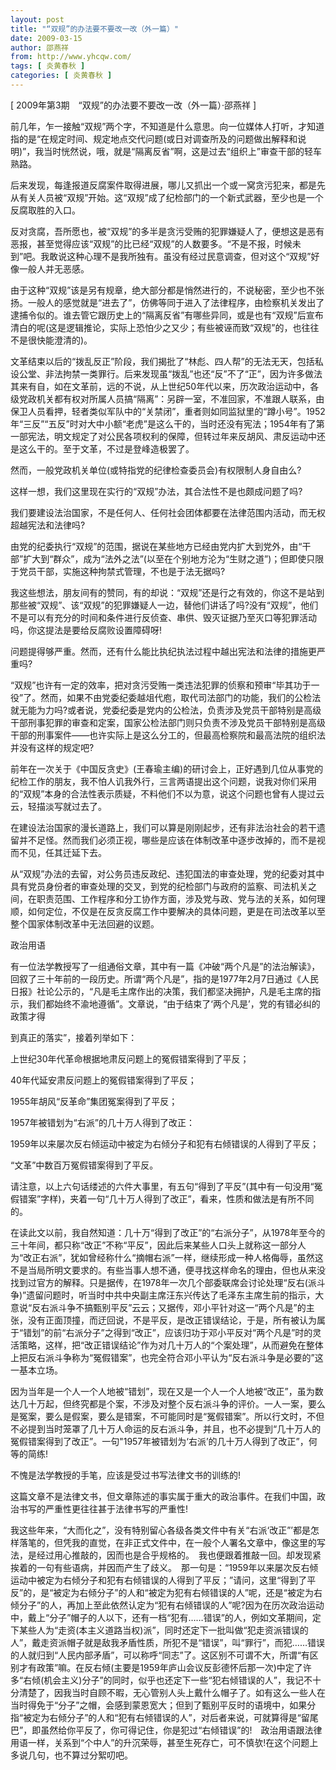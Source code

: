 ```yaml
---
layout: post
title: "“双规”的办法要不要改一改（外一篇）"
date: 2009-03-15
author: 邵燕祥
from: http://www.yhcqw.com/
tags: [ 炎黄春秋 ]
categories: [ 炎黄春秋 ]
---
```



[ 2009年第3期　“双规”的办法要不要改一改（外一篇）·邵燕祥 ]


前几年，乍一接触“双规”两个字，不知道是什么意思。向一位媒体人打听，才知道指的是“在规定时间、规定地点交代问题(或日对调查所及的问题做出解释和说明)”，我当时恍然说，哦，就是“隔离反省”啊，这是过去“组织上”审查干部的轻车熟路。


后来发现，每逢报道反腐案件取得进展，哪儿又抓出一个或一窝贪污犯来，都是先从有关人员被“双规”开始。这“双规”成了纪检部门的一个新式武器，至少也是一个反腐取胜的入口。


反对贪腐，吾所愿也，被“双规”的多半是贪污受贿的犯罪嫌疑人了，便想这是恶有恶报，甚至觉得应该“双规”的比已经“双规”的人数要多。“不是不报，时候未到”吧。我敢说这种心理不是我所独有。虽没有经过民意调查，但对这个“双规”好像一般人并无恶感。


由于这种“双规”该是另有规章，绝大部分都是悄然进行的，不说秘密，至少也不张扬。一般人的感觉就是“进去了”，仿佛等同于进入了法律程序，由检察机关发出了逮捕令似的。谁去管它跟历史上的“隔离反省”有哪些异同，或是也有“双规”后宣布清白的呢(这是逻辑推论，实际上恐怕少之又少；有些被诬而致“双规”的，也往往不是很快能澄清的)。


文革结束以后的“拨乱反正”阶段，我们揭批了“林彪、四人帮”的无法无天，包括私设公堂、非法拘禁一类罪行。后来发现虽“拨乱”也还“反”不了“正”，因为许多做法其来有自，如在文革前，远的不说，从上世纪50年代以来，历次政治运动中，各级党政机关都有权对所属人员搞“隔离”：另辟一室，不准回家，不准跟人联系，由保卫人员看押，轻者类似军队中的“关禁闭”，重者则如同监狱里的“蹲小号”。1952年“三反”“五反”时对大中小额“老虎”是这么干的，当时还没有宪法；1954年有了第一部宪法，明文规定了对公民各项权利的保障，但转过年来反胡风、肃反运动中还是这么干的。至于文革，不过是登峰造极罢了。

然而，一般党政机关单位(或特指党的纪律检查委员会)有权限制人身自由么?

这样一想，我们这里现在实行的“双规”办法，其合法性不是也颇成问题了吗?

我们要建设法治国家，不是任何人、任何社会团体都要在法律范围内活动，而无权超越宪法和法律吗?


由党的纪委执行“双规”的范围，据说在某些地方已经由党内扩大到党外，由“干部”扩大到“群众”，成为“法外之法”(以至在个别地方沦为“生财之道”)；但即使只限于党员干部，实施这种拘禁式管理，不也是于法无据吗?


我这些想法，朋友间有的赞同，有的却说：“双规”还是行之有效的，你这不是站到那些被“双规”、该“双规”的犯罪嫌疑人一边，替他们讲话了吗?没有“双规”，他们不是可以有充分的时间和条件进行反侦查、串供、毁灭证据乃至灭口等犯罪活动吗，你这提法是要给反腐败设置障碍呀!

问题提得够严重。然而，还有什么能比执纪执法过程中越出宪法和法律的措施更严重吗?


“双规”也许有一定的效率，把对贪污受贿一类违法犯罪的侦察和预审“毕其功于一役”了。然而，如果不由党委纪委越俎代庖，取代司法部门的功能，我们的公检法就无能为力吗?或者说，党委纪委是党内的公检法，负责涉及党员干部特别是高级干部刑事犯罪的审查和定案，国家公检法部门则只负责不涉及党员干部特别是高级干部的刑事案件——也许实际上是这么分工的，但最高检察院和最高法院的组织法并没有这样的规定吧?


前年在一次关于《中国反贪史》(王春瑜主编)的研讨会上，正好遇到几位从事党的纪检工作的朋友，我不怕人讥我外行，三言两语提出这个问题，说我对你们采用的“双规”本身的合法性表示质疑，不料他们不以为意，说这个问题也曾有人提过云云，轻描淡写就过去了。


在建设法治国家的漫长道路上，我们可以算是刚刚起步，还有非法治社会的若干遗留并不足怪。然而我们必须正视，哪些是应该在体制改革中逐步改掉的，而不是视而不见，任其迁延下去。


从“双规”办法的去留，对公务员违反政纪、违犯国法的审查处理，党的纪委对其中具有党员身份者的审查处理的交叉，到党的纪检部门与政府的监察、司法机关之间，在职责范围、工作程序和分工协作方面，涉及党与政、党与法的关系，如何理顺，如何定位，不仅是在反贪反腐工作中要解决的具体问题，更是在司法改革以至整个国家体制改革中无法回避的议题。

政治用语


有一位法学教授写了一组通俗文章，其中有一篇《冲破“两个凡是”的法治解读》，回叙了三十年前的一段历史。所谓“两个凡是”，指的是1977年2月7日通过《人民日报》社论公示的，“凡是毛主席作出的决策，我们都坚决拥护，凡是毛主席的指示，我们都始终不渝地遵循”。文章说，“由于结束了‘两个凡是’，党的有错必纠的政策才得

到真正的落实”，接着列举如下：

上世纪30年代革命根据地肃反问题上的冤假错案得到了平反；

40年代延安肃反问题上的冤假错案得到了平反；

1955年胡风“反革命”集团冤案得到了平反；

1957年被错划为“右派”的几十万人得到了改正：

1959年以来屡次反右倾运动中被定为右倾分子和犯有右倾错误的人得到了平反；

“文革”中数百万冤假错案得到了平反。

请注意，以上六句话缕述的六件大事里，有五句“得到了平反”(其中有一句没用“冤假错案”字样)，夹着一句“几十万人得到了改正”，看来，性质和做法是有所不同的。


在读此文以前，我自然知道：几十万“得到了改正”的“右派分子”，从1978年至今的三十年间，都只称“改正”不称“平反”，因此后来某些人口头上就称这一部分人为“改正右派”，犹如曾经称什么“摘帽右派”一样，继续形成一种人格侮辱，虽然这不是当局所明文要求的。有些当事人想不通，便寻找这样命名的理由，但也从来没找到过官方的解释。只是据传，在1978年一次几个部委联席会讨论处理“反右(派斗争)”遗留问题时，听当时中共中央副主席汪东兴传达了毛泽东主席生前的指示，大意说“反右派斗争不搞甄别平反”云云；又据传，邓小平针对这一“两个凡是”的主张，没有正面顶撞，而迂回说，不是平反，是改正错误结论，于是，所有被认为属于“错划”的前“右派分子”之得到“改正”，应该归功于邓小平反对“两个凡是”时的灵活策略，这样，把“改正错误结论”作为对几十万人的“个案处理”，从而避免在整体上把反右派斗争称为“冤假错案”，也完全符合邓小平认为“反右派斗争是必要的”这一基本立场。


因为当年是一个人一个人地被“错划”，现在又是一个人一个人地被“改正”，虽为数达几十万起，但终究都是个案，不涉及对整个反右派斗争的评价。一人一案，要么是冤案，要么是假案，要么是错案，不可能同时是“冤假错案”。所以行文时，不但不必提到当时笼罩了几十万人命运的反右派斗争，并且，也不必提到“几十万人的冤假错案得到了改正”。一句"1957年被错划为‘右派’的几十万人得到了改正”，何等的简练!

不愧是法学教授的手笔，应该是受过书写法律文书的训练的!

这篇文章不是法律文书，但文章陈述的事实属于重大的政治事件。在我们中国，政治书写的严重性更往往甚于法律书写的严重性!


我这些年来，“大而化之”，没有特别留心各级各类文件中有关“右派‘改正”’都是怎样落笔的，但凭我的直觉，在非正式文件中，在一般个人署名文章中，像这里的写法，是经过用心推敲的，因而也是合乎规格的。　我也便跟着推敲一回。却发现紧挨着的一句有些语病，并因而产生了歧义。　那一句是：“1959年以来屡次反右倾运动中被定为右倾分子和犯有右倾错误的人得到了平反；”请问，这里“得到了平反”的，是“被定为右倾分子”的人和“被定为犯有右倾错误的人”呢，还是“被定为右倾分子”的人，再加上至此依然认定为“犯有右倾错误的人”呢?因为在历次政治运动中，戴上“分子”帽子的人以下，还有一档“犯有……错误”的人，例如文革期间，定下某些人为“走资(本主义道路当权)派”，同时还定下一批叫做“犯走资派错误的人”，戴走资派帽子就是敌我矛盾性质，所犯不是“错误”，叫“罪行”，而犯……错误的人就归到“人民内部矛盾”，可以称呼“同志”了。这区别不可谓不大，所谓“有区别才有政策”嘛。在反右倾(主要是1959年庐山会议反彭德怀后那一次)中定了许多“右倾(机会主义)分子”的同时，似乎也还定下一些“犯右倾错误的人”，我记不十分清楚了，因我当时自顾不暇，无心管别人头上戴什么帽子了。如有这么一些人在当时得免于“分子”之帽，会感到蒙恩宽大；但到了甄别平反时的语境中，如果分指“被定为右倾分子”的人和“犯有右倾错误的人”，对后者来说，可就算得是“留尾巴”，即虽然给你平反了，你可得记住，你是犯过“右倾错误”的!　政治用语跟法律用语一样，关系到“个中人”的升沉荣辱，甚至生死存亡，可不慎欤!在这个问题上多说几句，也不算过分絮叨吧。


